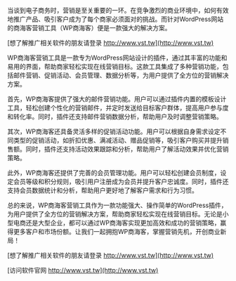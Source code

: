 当谈到电子商务时，营销是至关重要的一环。在竞争激烈的商业环境中，如何有效地推广产品、吸引客户成为了每个商家必须面对的挑战。而针对WordPress网站的商海客营销工具（WP商海客）便是一款强大的解决方案。

[想了解推广相关软件的朋友请登录 http://www.vst.tw](http://www.vst.tw)

WP商海客营销工具是一款专为WordPress网站设计的插件，通过其丰富的功能和易用的界面，帮助商家轻松实现在线营销目标。这款工具集成了多种营销功能，包括邮件营销、促销活动、会员管理、数据分析等，为用户提供了全方位的营销解决方案。

首先，WP商海客提供了强大的邮件营销功能。用户可以通过插件内置的模板设计工具，轻松创建个性化的营销邮件，并定时发送给目标客户群体，提高用户参与度和转化率。同时，插件还支持邮件营销数据分析，帮助用户及时调整营销策略。

其次，WP商海客还具备灵活多样的促销活动功能。用户可以根据自身需求设定不同类型的促销活动，如折扣优惠、满减活动、赠品促销等，吸引客户购买并提升销售额。同时，插件还支持活动效果跟踪和分析，帮助用户了解活动效果并优化营销策略。

此外，WP商海客还提供了完善的会员管理功能。用户可以轻松创建会员制度，设定会员等级和积分规则，吸引用户注册成为会员并提升客户忠诚度。同时，插件还支持会员数据统计和分析，帮助用户更好地了解客户需求和行为习惯。

总的来说，WP商海客营销工具作为一款功能强大、操作简单的WordPress插件，为用户提供了全方位的营销解决方案，帮助商家轻松实现在线营销目标。无论是小型电商还是大型企业，都可以通过WP商海客实现更加高效和成功的营销策略，赢得更多客户和市场份额。让我们一起拥抱WP商海客，掌握营销先机，开创商业新局！

[想了解推广相关软件的朋友请登录 http://www.vst.tw](http://www.vst.tw)


[访问软件官网 http://www.vst.tw](http://www.vst.tw)
